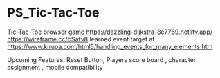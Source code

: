 # PS_Tic-Tac-Toe
Tic-Tac-Toe browser game
https://dazzling-dijkstra-8e7769.netlify.app/
https://wireframe.cc/bSafv8
learned event.target at https://www.kirupa.com/html5/handling_events_for_many_elements.htm

Upcoming Features: Reset Button, Players score board , character assignment , mobile compatibility